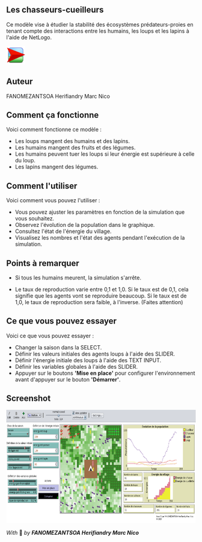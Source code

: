 ## Les chasseurs-cueilleurs

Ce modèle vise à étudier la stabilité des écosystèmes prédateurs-proies en tenant compte des interactions entre les humains, les loups et les lapins à l'aide de NetLogo.

[<img src="NetLogo-logo.png" width="50" height="50" alt="Gama logo"/>](https://ccl.northwestern.edu/netlogo/)

## Auteur

FANOMEZANTSOA Herifiandry Marc Nico

## Comment ça fonctionne

Voici comment fonctionne ce modèle :

- Les loups mangent des humains et des lapins.
- Les humains mangent des fruits et des légumes.
- Les humains peuvent tuer les loups si leur énergie est supérieure à celle du loup.
- Les lapins mangent des légumes.

## Comment l'utiliser

Voici comment vous pouvez l'utiliser :

- Vous pouvez ajuster les paramètres en fonction de la simulation que vous souhaitez.
- Observez l'évolution de la population dans le graphique.
- Consultez l'état de l'énergie du village.
- Visualisez les nombres et l'état des agents pendant l'exécution de la simulation.

## Points à remarquer

- Si tous les humains meurent, la simulation s'arrête.

- Le taux de reproduction varie entre 0,1 et 1,0. Si le taux est de 0,1, cela signifie que les agents vont se reproduire beaucoup. Si le taux est de 1,0, le taux de reproduction sera faible, à l'inverse. (Faites attention)

## Ce que vous pouvez essayer

Voici ce que vous pouvez essayer :

- Changer la saison dans la SELECT.
- Définir les valeurs initiales des agents loups à l'aide des SLIDER.
- Définir l'énergie initiale des loups à l'aide des TEXT INPUT.
- Définir les variables globales à l'aide des SLIDER.
- Appuyer sur le boutons **'Mise en place'** pour configurer l'environnement avant d'appuyer sur le bouton **'Démarrer'**.

## Screenshot

<img src="screenshot.png" width="auto" height="300" alt="Screenshot"/>

_With_ 🧡 _by **FANOMEZANTSOA Herifiandry Marc Nico**_

